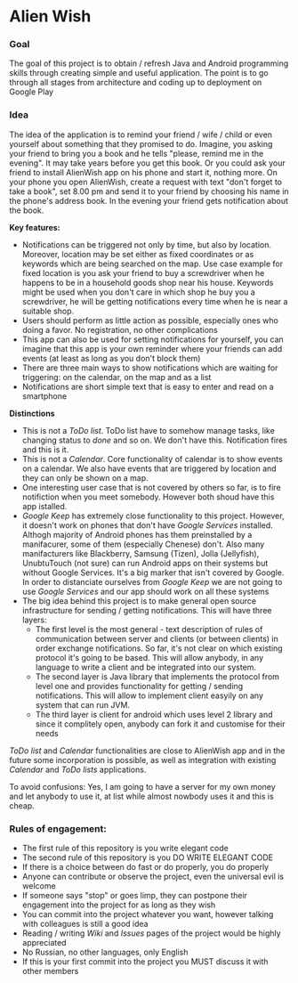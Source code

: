 # Alien Wish

### Goal ###

The goal of this project is to obtain / refresh Java and Android programming skills through creating simple and useful application. The point is to go through all stages from architecture and coding up to deployment on Google Play

### Idea ###

The idea of the application is to remind your friend / wife / child or even yourself about something that they promised to do. Imagine, you asking your friend to bring you a book and he tells "please, remind me in the evening". It may take years before you get this book. Or you could ask your friend to install AlienWish app on his phone and start it, nothing more. On your phone you open AlienWish, create a request with text "don't forget to take a book", set 8.00 pm and send it to your friend by choosing his name in the phone's address book. In the evening your friend gets notification about the book.

**Key features:**

* Notifications can be triggered not only by time, but also by location. Moreover, location may be set either as fixed coordinates or as keywords which are being searched on the map. Use case example for fixed location is you ask your friend to buy a screwdriver when he happens to be in a household goods shop near his house. Keywords might be used when you don't care in which shop he buy you a screwdriver, he will be getting notifications every time when he is near a suitable shop.
* Users should perform as little action as possible, especially ones who doing a favor. No registration, no other complications
* This app can also be used for setting notifications for yourself, you can imagine that this app is your own reminder where your friends can add events (at least as long as you don't block them)
* There are three main ways to show notifications which are waiting for triggering: on the calendar, on the map and as a list
* Notifications are short simple text that is easy to enter and read on a smartphone

**Distinctions**

* This is not a *ToDo list*. ToDo list have to somehow manage tasks, like changing status to *done* and so on. We don't have this. Notification fires and this is it.
* This is not a *Calendar*. Core functionality of calendar is to show events on a calendar. We also have events that are triggered by location and they can only be shown on a map.
* One interesting user case that is not covered by others so far, is to fire notifiction when you meet somebody. However both shoud have this app istalled.
* *Google Keep* has extremely close functionality to this project. However, it doesn't work on phones that don't have *Google Services* installed. Althogh majority of Android phones has them preinstalled by a manifacurer, some of them (especially Chenese) don't. Also many manifacturers like Blackberry, Samsung (Tizen), Jolla (Jellyfish), UnubtuTouch (not sure) can run Android apps on their systems but without Google Services. It's a big marker that isn't covered by Google. In order to distanciate ourselves from *Google Keep* we are not going to use *Google Services* and our app should work on all these systems
* The big idea behind this project is to make general open source infrastructure for sending / getting notifications. This will have three layers:
  - The first level is the most general - text description of rules of communication between server and clients (or between clients) in order exchange notifications. So far, it's not clear on which existing protocol it's going to be based. This will allow anybody, in any language to write a client and be integrated into our system.
  - The second layer is Java library that implements the protocol from level one and provides functionality for getting / sending notifications. This will allow to implement client easyily on any system that can run JVM.
  - The third layer is client for android which uses level 2 library and since it complitely open, anybody can fork it and customise for their needs

*ToDo list* and *Calendar* functionalities are close to AlienWish app and in the future some incorporation is possible, as well as integration with existing *Calendar* and *ToDo lists* applications.

To avoid confusions: Yes, I am going to have a server for my own money and let anybody to use it, at list while almost nowbody uses it and this is cheap.

### Rules of engagement: ###

* The first rule of this repository is you write elegant code
* The second rule of this repository is you DO WRITE ELEGANT CODE
* If there is a choice between do fast or do properly, you do properly
* Anyone can contribute or observe the project, even the universal evil is welcome
* If someone says "stop" or goes limp, they can postpone their engagement into the project for as long as they wish
* You can commit into the project whatever you want, however talking with colleagues is still a good idea
* Reading / writing *Wiki* and *Issues* pages of the project would be highly appreciated
* No Russian, no other languages, only English
* If this is your first commit into the project you MUST discuss it with other members
